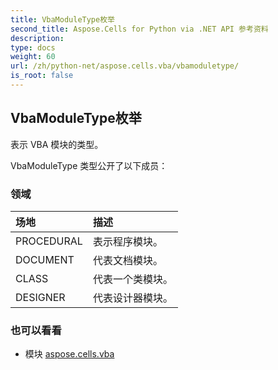 ```yaml
---
title: VbaModuleType枚举
second_title: Aspose.Cells for Python via .NET API 参考资料
description:
type: docs
weight: 60
url: /zh/python-net/aspose.cells.vba/vbamoduletype/
is_root: false
---
```

## VbaModuleType枚举
表示 VBA 模块的类型。



VbaModuleType 类型公开了以下成员：

### 领域
|场地|描述|
| :- | :- |
| PROCEDURAL |表示程序模块。|
| DOCUMENT |代表文档模块。|
| CLASS |代表一个类模块。|
| DESIGNER |代表设计器模块。|



### 也可以看看
* 模块 [aspose.cells.vba](..)
